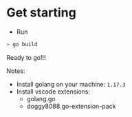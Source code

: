 # Get starting

- Run



```bash
> go build
```

Ready to go!!!

Notes:
- Install golang on your machine: `1.17.3`
- Install vscode extensions:
  - golang.go
  - doggy8088.go-extension-pack